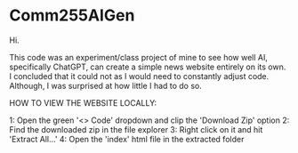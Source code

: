# Comm255AIGen

Hi.

This code was an experiment/class project of mine to see how well AI, specifically ChatGPT, can create a simple news website entirely on its own. I concluded that it could not as I would need to constantly adjust code. Although, I was surprised at how little I had to do so.

HOW TO VIEW THE WEBSITE LOCALLY:

1: Open the green '<> Code' dropdown and clip the 'Download Zip' option
2: Find the downloaded zip in the file explorer
3: Right click on it and hit 'Extract All...'
4: Open the 'index' html file in the extracted folder
